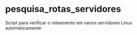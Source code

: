 # pesquisa_rotas_servidores
Script para verificar o roteamento em varios servidores Linux automaticamente

